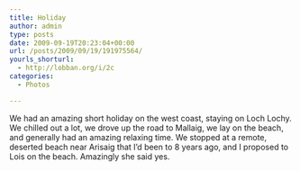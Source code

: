```yaml
---
title: Holiday
author: admin
type: posts
date: 2009-09-19T20:23:04+00:00
url: /posts/2009/09/19/191975564/
yourls_shorturl:
  - http://lobban.org/i/2c
categories:
  - Photos

---
```

We had an amazing short holiday on the west coast, staying on Loch Lochy. We chilled out a lot, we drove up the road to Mallaig, we lay on the beach, and generally had an amazing relaxing time. We stopped at a remote, deserted beach near Arisaig that I’d been to 8 years ago, and I proposed to Lois on the beach. Amazingly she said yes.